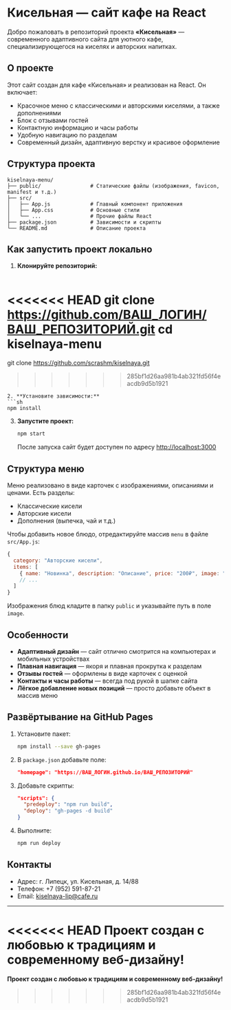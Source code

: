 # Кисельная — сайт кафе на React

Добро пожаловать в репозиторий проекта **«Кисельная»** — современного адаптивного сайта для уютного кафе, специализирующегося на киселях и авторских напитках.

## О проекте

Этот сайт создан для кафе «Кисельная» и реализован на React. Он включает:
- Красочное меню с классическими и авторскими киселями, а также дополнениями
- Блок с отзывами гостей
- Контактную информацию и часы работы
- Удобную навигацию по разделам
- Современный дизайн, адаптивную верстку и красивое оформление

## Структура проекта

```
kiselnaya-menu/
├── public/                # Статические файлы (изображения, favicon, manifest и т.д.)
├── src/
│   ├── App.js             # Главный компонент приложения
│   ├── App.css            # Основные стили
│   └── ...                # Прочие файлы React
├── package.json           # Зависимости и скрипты
└── README.md              # Описание проекта
```

## Как запустить проект локально

1. **Клонируйте репозиторий:**
   ```sh
<<<<<<< HEAD
   git clone https://github.com/ВАШ_ЛОГИН/ВАШ_РЕПОЗИТОРИЙ.git
   cd kiselnaya-menu
=======
   git clone https://github.com/scrashm/kiselnaya.git
>>>>>>> 285bf1d26aa981b4ab321fd56f4eacdb9d5b1921
   ```
2. **Установите зависимости:**
   ```sh
   npm install
   ```
3. **Запустите проект:**
   ```sh
   npm start
   ```
   После запуска сайт будет доступен по адресу [http://localhost:3000](http://localhost:3000)

## Структура меню

Меню реализовано в виде карточек с изображениями, описаниями и ценами. Есть разделы:
- Классические кисели
- Авторские кисели
- Дополнения (выпечка, чай и т.д.)

Чтобы добавить новое блюдо, отредактируйте массив `menu` в файле `src/App.js`:
```js
{
  category: "Авторские кисели",
  items: [
    { name: "Новинка", description: "Описание", price: "200₽", image: "/новинка.png" },
    // ...
  ]
}
```
Изображения блюд кладите в папку `public` и указывайте путь в поле `image`.

## Особенности
- **Адаптивный дизайн** — сайт отлично смотрится на компьютерах и мобильных устройствах
- **Плавная навигация** — якоря и плавная прокрутка к разделам
- **Отзывы гостей** — оформлены в виде карточек с оценкой
- **Контакты и часы работы** — всегда под рукой в шапке сайта
- **Лёгкое добавление новых позиций** — просто добавьте объект в массив меню

## Развёртывание на GitHub Pages

1. Установите пакет:
   ```sh
   npm install --save gh-pages
   ```
2. В `package.json` добавьте поле:
   ```json
   "homepage": "https://ВАШ_ЛОГИН.github.io/ВАШ_РЕПОЗИТОРИЙ"
   ```
3. Добавьте скрипты:
   ```json
   "scripts": {
     "predeploy": "npm run build",
     "deploy": "gh-pages -d build"
   }
   ```
4. Выполните:
   ```sh
   npm run deploy
   ```

## Контакты

- Адрес: г. Липецк, ул. Кисельная, д. 14/88
- Телефон: +7 (952) 591-87-21
- Email: kiselnaya-lip@cafe.ru

---

<<<<<<< HEAD
**Проект создан с любовью к традициям и современному веб-дизайну!** 
=======
**Проект создан с любовью к традициям и современному веб-дизайну!** 
>>>>>>> 285bf1d26aa981b4ab321fd56f4eacdb9d5b1921
